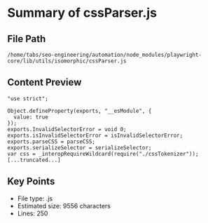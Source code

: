# Summary of cssParser.js
  
## File Path
`/home/tabs/seo-engineering/automation/node_modules/playwright-core/lib/utils/isomorphic/cssParser.js`

## Content Preview
```
"use strict";

Object.defineProperty(exports, "__esModule", {
  value: true
});
exports.InvalidSelectorError = void 0;
exports.isInvalidSelectorError = isInvalidSelectorError;
exports.parseCSS = parseCSS;
exports.serializeSelector = serializeSelector;
var css = _interopRequireWildcard(require("./cssTokenizer"));
[...truncated...]
```

## Key Points
- File type: .js
- Estimated size: 9556 characters
- Lines: 250
